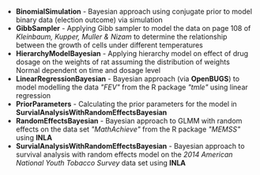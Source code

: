 * __BinomialSimulation__ - Bayesian approach using conjugate prior to model binary data (election outcome) via simulation
* __GibbSampler__ - Applying Gibb sampler to model the data on page 108 of _Kleinbaum, Kupper, Muller & Nizam_ to determine the relationship between the growth of cells under different temperatures
* __HierarchyModelBayesian__ - Applying hierarchy model on effect of drug dosage on the weights of rat assuming the distribution of weights Normal dependent on time and dosage level
* __LinearRegressionBayesian__ - Bayesian approach (via **OpenBUGS**) to model modelling the data _"FEV"_ from the R package _"tmle"_ using linear regression
* __PriorParameters__ - Calculating the prior parameters for the model in **SurvialAnalysisWithRandomEffectsBayesian**
* __RandomEffectsBayesian__ - Bayesian approach to GLMM with random effects on the data set _"MathAchieve"_ from the R package _"MEMSS"_ using **INLA** 
* __SurvialAnalysisWithRandomEffectsBayesian__ - Bayesian approach to survival analysis with random effects model on the _2014 American National Youth Tobacco Survey_ data set using **INLA**
